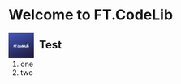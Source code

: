 # Welcome to FT.CodeLib

<img src="img/ftcodelib_logo.png"
     alt="FTCodeLib"
     width="10%"
     style="float: left; margin-right: 10px;" />

## Test

1. one
2. two
